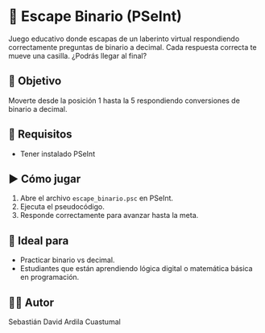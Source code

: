 # 🚀 Escape Binario (PSeInt)

Juego educativo donde escapas de un laberinto virtual respondiendo correctamente preguntas de binario a decimal. Cada respuesta correcta te mueve una casilla. ¿Podrás llegar al final?

## 🧩 Objetivo
Moverte desde la posición 1 hasta la 5 respondiendo conversiones de binario a decimal.

## 🔧 Requisitos
- Tener instalado PSeInt

## ▶️ Cómo jugar
1. Abre el archivo `escape_binario.psc` en PSeInt.
2. Ejecuta el pseudocódigo.
3. Responde correctamente para avanzar hasta la meta.

## 🧠 Ideal para
- Practicar binario vs decimal.
- Estudiantes que están aprendiendo lógica digital o matemática básica en programación.

## 👨‍💻 Autor
Sebastián David Ardila Cuastumal
